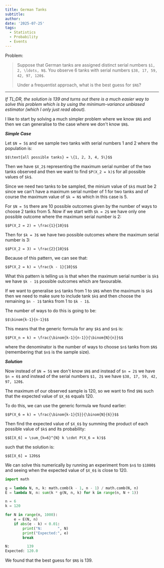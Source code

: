 ```yaml
---
title: German Tanks
subtitle: 
author: 
date: '2025-07-25'
tags:
  - Statistics
  - Probability
  - Events
---
```


Problem:

>Suppose that German tanks are assigned distinct serial numbers `$1, 2, \ldots, N$`. 
>You observe 6 tanks with serial numbers `$38, 17, 59, 42, 97, 120$`. 
>
>Under a frequentist approach, what is the best guess for `$N$`?

---

*If TL;DR, the solution is 139 and turns out there is a much easier way to solve this problem which is by using the minimum-variance unbiased estimator (which I only just read about).*

I like to start by solving a much simpler problem where we know `$N$` and then we can generalise to the case where we don't know `$N$`. 

***Simple Case***

Let `$N = 5$` and we sample two tanks with serial numbers 1 and 2 where the population is:

 `$$\text{all possible tanks} = \{1, 2, 3, 4, 5\}$$`
 
Then we have `$X_2$` representing the maximum serial number of the two tanks observed and then we want to find `$P(X_2 = k)$` for all possible values of `$k$`. 

Since we need two tanks to be sampled, the minium value of `$k$` must be 2 since we can't have a maximum serial number of 1 for two tanks and of course the maximum value of `$k = N$` which in this case is 5.

For `$N = 5$` there are 10 possible outcomes given by the number of ways to choose 2 tanks from 5. Now if we start with `$k = 2$` we have only one possible outcome where the maximum serial number is 2:

`$$P(X_2 = 2) = \frac{1}{10}$$`

Then for `$k = 3$` we have two possible outcomes where the maximum serial number is 3:

`$$P(X_2 = 3) = \frac{2}{10}$$`

Because of this pattern, we can see that:

`$$P(X_2 = k) = \frac{k - 1}{10}$$`

What this pattern is telling us is that when the maximum serial number is `$k$` we have `$k - 1$` possible outcomes which are favourable. 

If we want to generalise `$n$` tanks from 1 to `$N$` when the maximum is `$k$` then we need to make sure to include tank `$k$` and then choose the remaining `$n - 1$` tanks from 1 to `$k - 1$`.

The number of ways to do this is going to be:

`$$\binom{k-1}{n-1}$$`

This means that the generic formula for any `$k$` and `$n$` is:

`$$P(X_n = k) = \frac{\binom{k-1}{n-1}}{\binom{N}{n}}$$`

where the denominator is the number of ways to choose `$n$` tanks from `$N$` (remembering that `$n$` is the sample size).

***Solution***

Now instead of `$N = 5$` we don't know `$N$` and instead of `$n = 2$` we have `$n = 6$` and instead of the serial numbers `$1, 2$` we have `$38, 17, 59, 42, 97, 120$`.

The maximum of our observed sample is 120, so we want to find `$N$` such that the expected value of `$X_6$` equals 120. 

To do this, we can use the generic formula we found earlier:

`$$P(X_6 = k) = \frac{\binom{k-1}{5}}{\binom{N}{6}}$$`

Then find the expected value of `$X_6$` by summing the product of each possible value of `$k$` and its probability:

`$$E[X_6] = \sum_{k=6}^{N} k \cdot P(X_6 = k)$$`

such that the solution is:

`$$E[X_6] = 120$$`

We can solve this numerically by running an experiment from `$n$` to `$1000$` and seeing when the expected value of `$X_6$` is close to 120.

```python
import math

g = lambda N, n, k: math.comb(k - 1, n - 1) / math.comb(N, n)
E = lambda N, n: sum(k * g(N, n, k) for k in range(n, N + 1))

n = 6
k = 120

for N in range(n, 1000):
    e = E(N, n)
    if abs(e - k) < 0.01:
        print("N:       ", N)
        print("Expected:", e)
        break
```

```python
N:        139
Expected: 120.0
```

We found that the best guess for `$N$` is 139.

